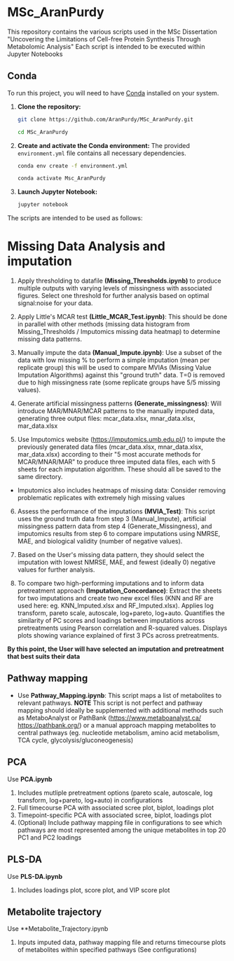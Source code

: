 # MSc_AranPurdy
This repository contains the various scripts used in the MSc Dissertation "Uncovering the Limitations of Cell-free Protein Synthesis Through Metabolomic Analysis"
Each script is intended to be executed within Jupyter Notebooks

## Conda 
To run this project, you will need to have [Conda](https://www.anaconda.com/products/distribution) installed on your system.

1.  **Clone the repository:**
    ```bash
    git clone https://github.com/AranPurdy/MSc_AranPurdy.git
    ```
    ```bash
    cd MSc_AranPurdy
    ```

2.  **Create and activate the Conda environment:**
    The provided `environment.yml` file contains all necessary dependencies.
    ```bash
    conda env create -f environment.yml
    ```
    ```bash
    conda activate Msc_AranPurdy
    ```

3.  **Launch Jupyter Notebook:**
    ```bash
    jupyter notebook
    ```

The scripts are intended to be used as follows: 

# Missing Data Analysis and imputation
1. Apply thresholding to datafile **(Missing_Thresholds.ipynb)** to produce multiple outputs with varying levels of missingness with associated figures. Select one threshold for further analysis based on optimal signal:noise for your data.

2. Apply Little's MCAR test **(Little_MCAR_Test.ipynb)**: This should be done in parallel with other methods (missing data histogram from Missing_Thresholds / Imputomics missing data heatmap) to determine missing data patterns.

3. Manually impute the data **(Manual_Impute.ipynb)**: Use a subset of the data with low missing % to perform a simple imputation (mean per replicate group) this will be used to compare MVIAs (Missing Value Imputation Algorithms) against this "ground truth" data. T=0 is removed due to high missingness rate (some replicate groups have 5/5 missing values).

4. Generate artificial missingness patterns **(Generate_missingness)**: Will introduce MAR/MNAR/MCAR patterns to the manually imputed data, generating three output files: mcar_data.xlsx, mnar_data.xlsx, mar_data.xlsx

5. Use Imputomics website (https://imputomics.umb.edu.pl/) to impute the previously generated data files (mcar_data.xlsx, mnar_data.xlsx, mar_data.xlsx) according to their "5 most accurate methods for MCAR/MNAR/MAR" to produce three imputed data files, each with 5 sheets for each imputation algorithm. These should all be saved to the same directory.
- Imputomics also includes heatmaps of missing data: Consider removing problematic replicates with extremely high missing values 

6. Assess the performance of the imputations **(MVIA_Test)**: This script uses the ground truth data from step 3 (Manual_Impute), artificial missingness pattern data from step 4 (Generate_Missingness), and imputomics results from step 6 to compare imputations using NMRSE, MAE, and biological validity (number of negative values).

7. Based on the User's missing data pattern, they should select the imputation with lowest NMRSE, MAE, and fewest (ideally 0) negative values for further analysis. 

8. To compare two high-performing imputations and to inform data pretreatment approach **(Imputation_Concordance)**: Extract the sheets for two imputations and create two new excel files (KNN and RF are used here: eg. KNN_Imputed.xlsx and RF_Imputed.xlsx). Applies log transform, pareto scale, autoscale, log+pareto, log+auto. Quantifies the similarity of PC scores and loadings between imputations across pretreatments using Pearson correlation and R-squared values. Displays plots showing variance explained of first 3 PCs across pretreatments.  

**By this point, the User will have selected an imputation and pretreatment that best suits their data**

## Pathway mapping 
- Use **Pathway_Mapping.ipynb**: This script maps a list of metabolites to relevant pathways. **NOTE** This script is not perfect and pathway mapping should ideally be supplemented with additional methods such as MetaboAnalyst or PathBank (https://www.metaboanalyst.ca/ https://pathbank.org/) or a manual approach mapping metabolites to central pathways (eg. nucleotide metabolism, amino acid metabolism, TCA cycle, glycolysis/gluconeogenesis) 

## PCA 
Use **PCA.ipynb**
1. Includes mutliple pretreatment options (pareto scale, autoscale, log transform, log+pareto, log+auto) in configurations 
2. Full timecourse PCA with associated scree plot, biplot, loadings plot
3. Timepoint-specific PCA with associated scree, biplot, loadings plot
4. (Optional) Include pathway mapping file in configurations to see which pathways are most represented among the unique metabolites in top 20 PC1 and PC2 loadings

## PLS-DA 
Use **PLS-DA.ipynb** 
1. Includes loadings plot, score plot, and VIP score plot 

## Metabolite trajectory 
Use **Metabolite_Trajectory.ipynb 
1. Inputs imputed data, pathway mapping file and returns timecourse plots of metabolites within specified pathways (See configurations)

